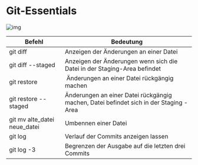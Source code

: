 # Git-Essentials
![img](https://githubstoragesoufiane.blob.core.windows.net/container/Git-Logo-White.png)

| Befehl                        | Bedeutung |
| ------                        | --------                                                                              |
| git diff                      | Anzeigen der Änderungen an einer Datei                                                |
| git diff --staged             | Anzeigen der Änderungen wenn sich die Datei in der Staging-Area befindet              |
| git restore                   | Änderungen an einer Datei rückgängig machen                                           |
| git restore --staged          | Änderungen an einer Datei rückgängig machen, Datei befindet sich in der Staging -Area |
| git mv alte_datei neue_datei  | Umbennen einer Datei                                                                  |
| git log                       | Verlauf der Commits anzeigen lassen                                                   |
| git log -3                    | Begrenzen der Ausgabe auf die letzten drei Commits                                    |
